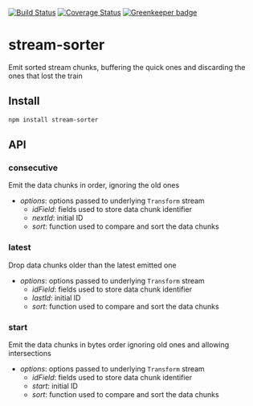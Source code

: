 [![Build Status](https://travis-ci.org/Takeafile/stream-sorter.svg?branch=master)](https://travis-ci.org/Takeafile/stream-sorter)
[![Coverage Status](https://coveralls.io/repos/github/Takeafile/stream-sorter/badge.svg?branch=master)](https://coveralls.io/github/Takeafile/stream-sorter?branch=master) [![Greenkeeper badge](https://badges.greenkeeper.io/Takeafile/stream-sorter.svg)](https://greenkeeper.io/)

# stream-sorter

Emit sorted stream chunks, buffering the quick ones and discarding the ones that
lost the train

## Install

```sh
npm install stream-sorter
```

## API

### consecutive

Emit the data chunks in order, ignoring the old ones

- *options*: options passed to underlying `Transform` stream
  - *idField*: fields used to store data chunk identifier
  - *nextId*: initial ID
  - *sort*: function used to compare and sort the data chunks

### latest

Drop data chunks older than the latest emitted one

- *options*: options passed to underlying `Transform` stream
  - *idField*: fields used to store data chunk identifier
  - *lastId*: initial ID
  - *sort*: function used to compare and sort the data chunks

### start

Emit the data chunks in bytes order ignoring old ones and allowing intersections

- *options*: options passed to underlying `Transform` stream
  - *idField*: fields used to store data chunk identifier
  - *start*: initial ID
  - *sort*: function used to compare and sort the data chunks
